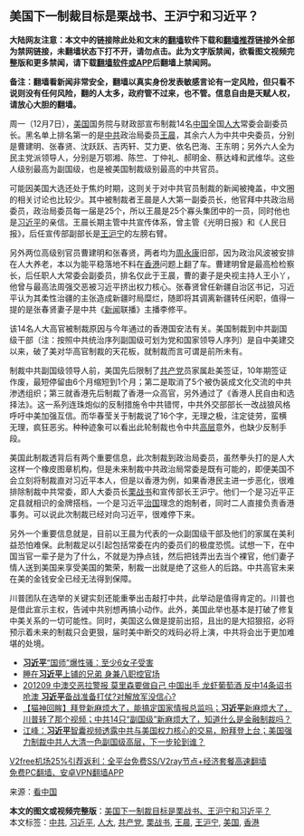  <h2>美国下一制裁目标是栗战书、王沪宁和习近平？</h2> <p class="notice"><b>大陆网友注意：本文中的链接除此处和文末的<a href="https://github.com/bannedbook/fanqiang" >翻墙</a>软件下载和<a href="https://github.com/killgcd/justmysocks/blob/master/README.md">翻墙推荐</a>链接外全部为禁网链接，未翻墙状态下打不开，请勿点击。此为文字版禁闻，欲看图文视频完整版和更多禁闻，请下载<a href="https://github.com/bannedbook/fanqiang">翻墙软件或APP</a>后翻墙上禁闻网。</p><p>备注：翻墙看新闻非常安全，翻墙以真实身份发表敏感言论有一定风险，但只看不说则没有任何风险，翻的人太多，政府管不过来，也不管。信息自由是天赋人权，请放心大胆的翻墙。</b></p>  <div class="entry"> <p>周一（12月7日），<a href="https://www.bannedbook.org/bnews/tag/%e7%be%8e%e5%9b%bd/" class="st_tag internal_tag" rel="tag" title="标签 美国 下的日志">美国</a>国务院与财政部宣布制裁14名<span class='wp_keywordlink_affiliate'><a href="https://www.bannedbook.org/" title="中国" target="_blank">中国</a></span>全国<a href="https://www.bannedbook.org/bnews/tag/%E4%BA%BA%E5%A4%A7/" class="st_tag internal_tag" rel="tag" title="标签 人大 下的日志">人大</a>常委会副委员长。黑名单上排名第一的是<a href="https://www.bannedbook.org/bnews/tag/%e4%b8%ad%e5%85%b1/" class="st_tag internal_tag" rel="tag" title="标签 中共 下的日志">中共</a>政治局委员<a href="https://www.bannedbook.org/bnews/tag/%e7%8e%8b%e6%99%a8/" class="st_tag internal_tag" rel="tag" title="标签 王晨 下的日志">王晨</a>，其余六人为中共中央委员，分别是曹建明、张春贤、沈跃跃、吉丙轩、艾力更、依名巴海、王东明；另外六人全为民主党派领导人，分别是万鄂湘、陈竺、丁仲礼、郝明金、蔡达峰和武维华。这些人级别最高为副国级，也是被美国制裁级别最高的中共官员。</p> <p>可能因美国大选还处于焦灼时期，这则关于对中共官员制裁的新闻被掩盖，中文圈的相关讨论也比较少。其中被制裁者王晨是人大第一副委员长，他官拜中共政治局委员，政治局委员每一届是25个，所以王晨是25个寡头集团中的一员，同时他也是<a href="https://www.bannedbook.org/bnews/tag/%e4%b9%a0%e8%bf%91%e5%b9%b3/" class="st_tag internal_tag" rel="tag" title="标签 习近平 下的日志">习近平</a>的亲信。王晨长期主管中共宣传体系，曾主管《光明日报》和《人民日报》，后任宣传部副部长是<a href="https://www.bannedbook.org/bnews/tag/%e7%8e%8b%e6%b2%aa%e5%ae%81/" class="st_tag internal_tag" rel="tag" title="标签 王沪宁 下的日志">王沪宁</a>的左膀右臂。</p>  <p>另外两位高级别官员曹建明和张春贤，两者均为<span class='wp_keywordlink'><a href="https://www.bannedbook.org/forum2/topic2891.html" title="《周永康其人》《周永康传》" target="_blank">周永康</a></span>旧部，因为政治风波被安排在人大养老，本以为能平稳落地不料在<a href="https://www.bannedbook.org/bnews/tag/%e9%a6%99%e6%b8%af/" class="st_tag internal_tag" rel="tag" title="标签 香港 下的日志">香港</a>问题上翻了车。曹建明曾是最高检检察长，后任职人大常委会副委员，排名仅此于王晨，曹的妻子是央视主持人王小丫，他曾与最高法周强交恶被习近平挤出权力核心。张春贤曾任新疆自治区书记，习近平认为其柔性治疆的主张造成新疆时局糜烂，随即将其调离新疆转任闲职，值得一提的是张春贤妻子是中共《<span class='wp_keywordlink_affiliate'><a href="https://www.bannedbook.org/" title="新闻">新闻</a></span>联播》主播李修平。</p> <p>该14名人大高官被制裁原因与今年通过的香港国安法有关。美国制裁到中共副国级干部（注：按照中共统治序列副国级可划为党和国家领导人序列）是自中美建交以来，破了美对华高官制裁的天花板，就制裁而言可谓是前所未有。</p>  <p>制裁中共副国级领导人前，美国先后限制了<a href="https://www.bannedbook.org/bnews/tag/%e5%85%b1%e4%ba%a7%e5%85%9a/" class="st_tag internal_tag" rel="tag" title="标签 共产党 下的日志">共产党</a>员家属赴美签证，10年期签证作废，最短停留由6个月缩短到1个月；第二是取消了5个被伪装成文化交流的中共渗透组织；第三就香港先后制裁了香港一众高官，另外通过了《香港人民自由和选择法》。这一系列连珠炮似的反制措施令中共错愕，中共外交部部长一改战狼风格呼吁中美加强互信。而华春莹关于制裁说了16个字，无理之极，注定徒劳，蛮横无理，疯狂恶劣。种种迹象可以看出此轮制裁也令中共<span class='wp_keywordlink_affiliate'><a href="https://www.bannedbook.org/bnews/ccpdope/" title="中共高层内幕" target="_blank">高层</a></span>意外，也缺少反制手段。</p> <p>美国此制裁透背后有两个重要信息，此次制裁到政治局委员，虽然拳头打的是人大这样一个橡皮图章机构，但是未来制裁中共政治局常委是既有可能的，即便美国不会立刻将制裁直对习近平本人，但是以香港为例，如果香港民主进一步恶化，很难排除制裁中共常委，即人大委员长<a href="https://www.bannedbook.org/bnews/tag/%e6%a0%97%e6%88%98%e4%b9%a6/" class="st_tag internal_tag" rel="tag" title="标签 栗战书 下的日志">栗战书</a>和宣传部长王沪宁。他们一个是习近平正定县就相识的金牌搭档，一个是习近平<span class='wp_keywordlink'><a href="https://www.bannedbook.org/forum24/topic8925.html" title="《治国大道》" target="_blank">治国</a></span>理念的炮制者，同时二人直接负责香港事务。可以说此次制裁已经对向习近平，很难停下来。</p>  <p>另外一个重要信息就是，目前以王晨为代表的一众副国级干部及他们的家属在美利益恐怕难保。此制裁足以引起包括常委在内的委员们的极度恐慌。试想一下，在中国当官一辈子是为了什么，不就是为挣点钱，然后把钱弄出去当个裸官，他们妻子情人送到美国来享受美国的繁荣，制裁一出就是绝了这些人的后路。中共高官未来在美的金钱安全已经无法得到保障。</p> <p>川普团队在选举的关键实刻还能重拳出击敲打中共，此举动是值得肯定的。川普也是借此宣示主权，告诫中共别想再搞小动作。此外，美国此举也基本是打破了修复中美关系的一切可能性。同时，美国这么做是提前出招，且出的是大招狠招，必将预示着未来的制裁只会更狠，届时美中断交的戏码必将上演，中共将会出于更加难堪的处境。</p>  <ul class='op-related-articles' title='相关阅读'> <li><a href='https://www.bannedbook.org/bnews/cnnews/20201209/1444770.html' target='_blank'><b>习近平</b>“国师”爆性骚：至少6女子受害</a></li> <li><a href='https://www.bannedbook.org/bnews/cnnews/20201209/1444769.html' target='_blank'>睡在<b>习近平</b>上铺的兄弟 身兼八职控官场</a></li> <li><a href='https://www.bannedbook.org/bnews/cbnews/20201209/1444762.html' target='_blank'>201209 中澳交恶拉警报 莫里森要做自己 中国出手 龙虾葡萄酒 反中14条诏书呛澳 <b>习近平</b>备战准备打仗?对解放军没信心?</a></li> <li><a href='https://www.bannedbook.org/bnews/bannedvideo/20201209/1444631.html' target='_blank'>【猫神回眸】拜登新麻烦大了，能搞定国家情报总监吗；<b>习近平</b>新麻烦大了，川普转了那个视频；中共14只“副国级”新麻烦大了，知道什么是金融制裁吗？</a></li> <li><a href='https://www.bannedbook.org/bnews/cbnews/20201209/1444620.html' target='_blank'>江峰：<b>习近平</b>智囊视频透露中共与美国权力核心的交易，盼拜登上台；美国强力制裁中共人大清一色副国级高层，下一步轮到谁？</a></li> </ul> <p class="texttj"> <a href="https://www.bannedbook.org/forum23/topic22702.html" target="_blank">V2free机场25%引荐返利：全平台免费SS/V2ray节点+经济套餐高速翻墙</a><br/> <a href="https://github.com/bannedbook/fanqiang/wiki/%E7%A6%81%E9%97%BB%E7%BD%91%E5%AE%89%E5%8D%93%E7%BF%BB%E5%A2%99%E6%96%B0%E9%97%BBAPP" target="_blank">免费PC翻墙、安卓VPN翻墙APP</a></p><p> 来源：<span class='wp_keywordlink_affiliate'><a href="https://www.secretchina.com/" title="看中国" target="_blank">看中国</a></span> </p><a name='sharetosocial'></a>       <div><b>本文的图文或视频完整版</b>：<a href='https://www.bannedbook.org/bnews/comments/20201209/1444784.html'>美国下一制裁目标是栗战书、王沪宁和习近平？</a></div>  </div><!--END ENTRY--> <div class="postfooter"> <div>本文标签：<a href="https://www.bannedbook.org/bnews/tag/%e4%b8%ad%e5%85%b1/" rel="tag">中共</a>, <a href="https://www.bannedbook.org/bnews/tag/%e4%b9%a0%e8%bf%91%e5%b9%b3/" rel="tag">习近平</a>, <a href="https://www.bannedbook.org/bnews/tag/%E4%BA%BA%E5%A4%A7/" rel="tag">人大</a>, <a href="https://www.bannedbook.org/bnews/tag/%e5%85%b1%e4%ba%a7%e5%85%9a/" rel="tag">共产党</a>, <a href="https://www.bannedbook.org/bnews/tag/%e6%a0%97%e6%88%98%e4%b9%a6/" rel="tag">栗战书</a>, <a href="https://www.bannedbook.org/bnews/tag/%e7%8e%8b%e6%99%a8/" rel="tag">王晨</a>, <a href="https://www.bannedbook.org/bnews/tag/%e7%8e%8b%e6%b2%aa%e5%ae%81/" rel="tag">王沪宁</a>, <a href="https://www.bannedbook.org/bnews/tag/%e7%be%8e%e5%9b%bd/" rel="tag">美国</a>, <a href="https://www.bannedbook.org/bnews/tag/%e9%a6%99%e6%b8%af/" rel="tag">香港</a></div>  </div><!--END POSTFOOTER--> 